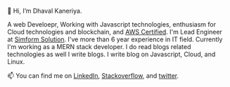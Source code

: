  👋 Hi, I’m Dhaval Kaneriya.

A web Develoepr, Working with Javascript technologies, enthusiasm for Cloud technologies and blockchain, 
and [AWS Certified](https://www.credly.com/badges/ed2f698f-62e7-420f-996d-9c169f8a6bb6). I'm Lead Engineer at [Simform Solution](https://www.simform.com/). I've more than 6 year
experience in IT field. Currently I'm working as a MERN stack developer. I do read blogs related technologies as well I write blogs. I write blog on Javascript, Cloud, and Linux.

📫 You can find me on [LinkedIn](https://www.linkedin.com/in/dhaval-kaneriya/), [Stackoverflow](https://stackoverflow.com/users/5251786/dhaval), and [twitter](https://twitter.com/Dhavalkaneriya3).


